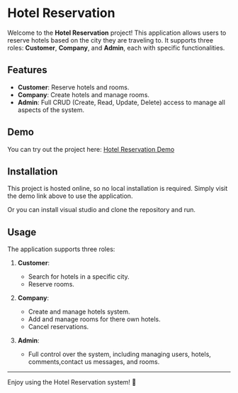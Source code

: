 # Hotel Reservation

Welcome to the **Hotel Reservation** project! This application allows users to reserve hotels based on the city they are traveling to. It supports three roles: **Customer**, **Company**, and **Admin**, each with specific functionalities.

## Features
- **Customer**: Reserve hotels and rooms.
- **Company**: Create hotels and manage rooms.
- **Admin**: Full CRUD (Create, Read, Update, Delete) access to manage all aspects of the system.

## Demo
You can try out the project here: [Hotel Reservation Demo](https://hotelreserve.runasp.net/)

## Installation
This project is hosted online, so no local installation is required. Simply visit the demo link above to use the application.

Or you can install visual studio and clone the repository and run.

## Usage
The application supports three roles:
1. **Customer**:
   - Search for hotels in a specific city.
   - Reserve rooms.

2. **Company**:
   - Create and manage hotels system.
   - Add and manage rooms for there own hotels.
   - Cancel reservations.

3. **Admin**:
   - Full control over the system, including managing users, hotels, comments,contact us messages, and rooms.

---

Enjoy using the Hotel Reservation system! 🏨
